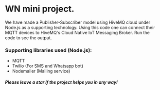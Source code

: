 # WN mini project.

We have made a Publisher-Subscriber model using HiveMQ cloud under Node.js as a supporting technology.
Using this code one can connect their MQTT devices to HiveMQ's Cloud Native IoT Messaging Broker. 
Run the code to see the output.

### Supporting libraries used (Node.js):

-   MQTT
-   Twilio  (For SMS and Whatsapp bot)
-   Nodemailer (Mailing service)


##### Please leave a star if the project helps you in any way!